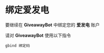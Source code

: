 # 绑定爱发电

要继续在 **GiveawayBot** 中绑定您的 **爱发电** 账户  

请对 **GiveawayBot** 使用以下指令  
<pre v-pre="" data-lang="" class="language-"><code id="oauth-code" class="lang- language-">gbind 绑定码</code></pre>
